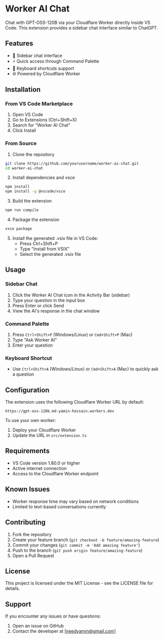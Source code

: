 # Worker AI Chat

Chat with GPT-OSS-120B via your Cloudflare Worker directly inside VS Code. This extension provides a sidebar chat interface similar to ChatGPT.

## Features

- 💬 Sidebar chat interface
- ⚡ Quick access through Command Palette
- 🔑 Keyboard shortcuts support
- 🌐 Powered by Cloudflare Worker

## Installation

### From VS Code Marketplace
1. Open VS Code
2. Go to Extensions (Ctrl+Shift+X)
3. Search for "Worker AI Chat"
4. Click Install

### From Source
1. Clone the repository
```bash
git clone https://github.com/yourusername/worker-ai-chat.git
cd worker-ai-chat
```

2. Install dependencies and vsce
```bash
npm install
npm install -g @vscode/vsce
```

3. Build the extension
```bash
npm run compile
```

4. Package the extension
```bash
vsce package
```

5. Install the generated .vsix file in VS Code:
   - Press Ctrl+Shift+P
   - Type "Install from VSIX"
   - Select the generated .vsix file

## Usage

### Sidebar Chat
1. Click the Worker AI Chat icon in the Activity Bar (sidebar)
2. Type your question in the input box
3. Press Enter or click Send
4. View the AI's response in the chat window

### Command Palette
1. Press `Ctrl+Shift+P` (Windows/Linux) or `Cmd+Shift+P` (Mac)
2. Type "Ask Worker AI"
3. Enter your question

### Keyboard Shortcut
- Use `Ctrl+Shift+A` (Windows/Linux) or `Cmd+Shift+A` (Mac) to quickly ask a question

## Configuration

The extension uses the following Cloudflare Worker URL by default:
```
https://gpt-oss-120b.md-yamin-hossain.workers.dev
```

To use your own worker:
1. Deploy your Cloudflare Worker
2. Update the URL in `src/extension.ts`

## Requirements

- VS Code version 1.80.0 or higher
- Active internet connection
- Access to the Cloudflare Worker endpoint

## Known Issues

- Worker response time may vary based on network conditions
- Limited to text-based conversations currently

## Contributing

1. Fork the repository
2. Create your feature branch (`git checkout -b feature/amazing-feature`)
3. Commit your changes (`git commit -m 'Add amazing feature'`)
4. Push to the branch (`git push origin feature/amazing-feature`)
5. Open a Pull Request

## License

This project is licensed under the MIT License - see the LICENSE file for details.

## Support

If you encounter any issues or have questions:
1. Open an issue on GitHub
2. Contact the developer at [needyamin@gmail.com]
